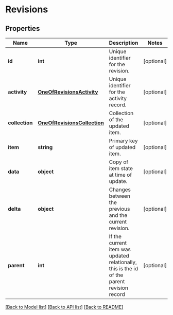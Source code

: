 # Revisions

## Properties
Name | Type | Description | Notes
------------ | ------------- | ------------- | -------------
**id** | **int** | Unique identifier for the revision. | [optional] 
**activity** | [**OneOfRevisionsActivity**](OneOfRevisionsActivity.md) | Unique identifier for the activity record. | [optional] 
**collection** | [**OneOfRevisionsCollection**](OneOfRevisionsCollection.md) | Collection of the updated item. | [optional] 
**item** | **string** | Primary key of updated item. | [optional] 
**data** | **object** | Copy of item state at time of update. | [optional] 
**delta** | **object** | Changes between the previous and the current revision. | [optional] 
**parent** | **int** | If the current item was updated relationally, this is the id of the parent revision record | [optional] 

[[Back to Model list]](../../README.md#documentation-for-models) [[Back to API list]](../../README.md#documentation-for-api-endpoints) [[Back to README]](../../README.md)

